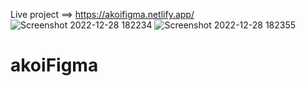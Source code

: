 Live project ==> https://akoifigma.netlify.app/
![Screenshot 2022-12-28 182234](https://user-images.githubusercontent.com/102853832/209815487-c94c337c-4012-47cf-aa09-eda915b394b2.png)
![Screenshot 2022-12-28 182355](https://user-images.githubusercontent.com/102853832/209815490-6d7bcb66-f602-4a16-9b16-714651747f0d.png)
# akoiFigma
